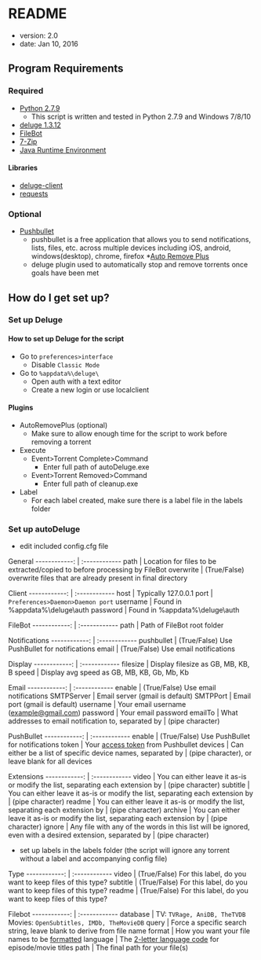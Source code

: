 # README

* version: 2.0
* date: Jan 10, 2016

## Program Requirements
### Required
* [Python 2.7.9](https://www.python.org/downloads/)
	* This script is written and tested in Python 2.7.9 and Windows 7/8/10
* [deluge 1.3.12](http://dev.deluge-torrent.org/wiki/Download)
* [FileBot](http://www.filebot.net/#download)
* [7-Zip](http://www.7-zip.org/download.html)
* [Java Runtime Environment](https://java.com/en/download/manual.jsp)
#### Libraries
* [deluge-client](https://pypi.python.org/pypi/deluge-client/1.0.2)
* [requests](https://pypi.python.org/pypi/requests/2.9.1)
### Optional
* [Pushbullet](https://www.pushbullet.com/)
	* pushbullet is a free application that allows you to send notifications, lists, files, etc. 
	across multiple devices including iOS, android, windows(desktop), chrome, firefox
*[Auto Remove Plus](http://forum.deluge-torrent.org/viewtopic.php?f=9&t=47243)
	* deluge plugin used to automatically stop and remove torrents once goals have been met

## How do I get set up?

### Set up Deluge
#### How to set up Deluge for the script
* Go to `preferences>interface`
	* Disable `Classic Mode`
* Go to `%appdata%\deluge\`
	* Open auth with a text editor
	* Create a new login or use localclient
#### Plugins
* AutoRemovePlus (optional)
	* Make sure to allow enough time for the script to work before removing a torrent
* Execute
	* Event>Torrent Complete>Command
		* Enter full path of autoDeluge.exe
	* Event>Torrent Removed>Command
		* Enter full path of cleanup.exe
* Label
	* For each label created, make sure there is a label file in the labels folder

### Set up autoDeluge
* edit included config.cfg file

General
------------: | :------------
path          | Location for files to be extracted/copied to before processing by FileBot
overwrite     | (True/False) overwrite files that are already present in final directory

Client
------------: | :------------
host          | Typically 127.0.0.1
port          | `Preferences>Daemon>Daemon port`
username      | Found in %appdata%\deluge\auth
password      | Found in %appdata%\deluge\auth

FileBot
------------: | :------------
path          | Path of FileBot root folder

Notifications
------------: | :------------
pushbullet    | (True/False) Use PushBullet for notifications
email         | (True/False) Use email notifications

Display
------------: | :------------
filesize      | Display filesize as GB, MB, KB, B
speed         | Display avg speed as GB, MB, KB, Gb, Mb, Kb

Email
------------: | :------------
enable        | (True/False) Use email notifications
SMTPServer    | Email server (gmail is default)
SMTPPort      | Email port (gmail is default)
username      | Your email username (example@gmail.com)
password      | Your email password
emailTo       | What addresses to email notification to, separated by | (pipe character)

PushBullet
------------: | :------------
enable        | (True/False) Use PushBullet for notifications
token         | Your [access token](https://www.pushbullet.com/account) from Pushbullet
devices       | Can either be a list of specific device names, separated by | (pipe character), or leave blank for all devices

Extensions
------------: | :------------
video         | You can either leave it as-is or modify the list, separating each extension by | (pipe character)
subtitle      | You can either leave it as-is or modify the list, separating each extension by | (pipe character)
readme        | You can either leave it as-is or modify the list, separating each extension by | (pipe character)
archive       | You can either leave it as-is or modify the list, separating each extension by | (pipe character)
ignore        | Any file with any of the words in this list will be ignored, even with a desired extension, separated by  | (pipe character)

* set up labels in the labels folder (the script will ignore any torrent without a label and accompanying config file)

Type
------------: | :------------
video         | (True/False) For this label, do you want to keep files of this type?
subtitle      | (True/False) For this label, do you want to keep files of this type?
readme        | (True/False) For this label, do you want to keep files of this type?

Filebot
------------: | :------------
database      | TV: `TVRage, AniDB, TheTVDB` Movies: `OpenSubtitles, IMDb, TheMovieDB`
query         | Force a specific search string, leave blank to derive from file name
format        | How you want your file names to be [formatted](http://www.filebot.net/naming.html)
language      | The [2-letter language code](http://en.wikipedia.org/wiki/List_of_ISO_639-1_codes) for episode/movie titles 
path          | The final path for your file(s)